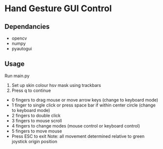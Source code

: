 # Hand Gesture GUI Control
## Dependancies
* opencv
* numpy
* pyautogui

## Usage
Run main.py
1. Set up skin colour hsv mask using trackbars
2. Press q to continue
* 0 fingers to drag mouse or move arrow keys (change to keyboard mode)
* 1 finger to single click or press space bar if within center circle (change to keyboard mode)
* 2 fingers to double click
* 3 fingers to mouse scroll
* 4 fingers to change modes (mouse control or keyboard control)
* 5 fingers to move mouse
* Press ESC to exit
Note: all movement determined relative to green joystick origin position
